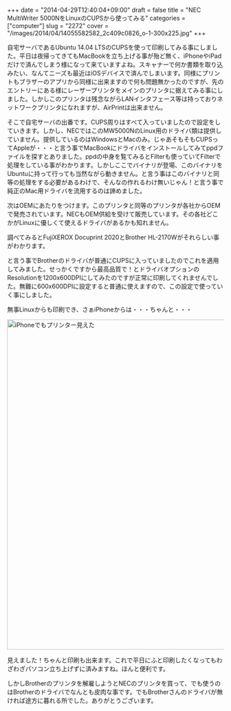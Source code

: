 +++
date = "2014-04-29T12:40:04+09:00"
draft = false
title = "NEC MultiWriter 5000NをLinuxのCUPSから使ってみる"
categories = ["computer"]
slug = "2272"
cover = "/images/2014/04/14055582582_2c409c0826_o-1-300x225.jpg"
+++

自宅サーバであるUbuntu 14.04 LTSのCUPSを使って印刷してみる事にしました。平日は夜帰ってきてもMacBookを立ち上げる事が殆ど無く、iPhoneやiPadだけで済んでしまう様になって来ていますよね。スキャナーで何か書類を取り込みたい、なんてニーズも最近はiOSデバイスで済んでしまいます。同様にプリントもブラザーのアプリから同様に出来ますので何も問題無かったのですが、先のエントリーにある様にレーザープリンタをメインのプリンタに据えてみる事にしました。しかしこのプリンタは残念ながらLANインタフェース等は持っておりネットワークプリンタになれますが、AirPrintは出来ません。

そこで自宅サーバの出番です。CUPS周りはすべて入っていましたので設定をしていきます。しかし、NECではこのMW5000NのLinux用のドライバ類は提供していません。提供しているのはWindowsとMacのみ。じゃあそもそもCUPSってAppleが・・・と言う事でMacBookにドライバをインストールしてみてppdファイルを探すとありました。ppdの中身を覧てみるとFilterも使っていてFilterで処理をしている事がわかります。しかしここでバイナリが登場、このバイナリをUbuntuに持って行っても当然ながら動きません。と言う事はこのバイナリと同等の処理をする必要があるわけで、そんなの作れるわけ無いじゃん！と言う事で純正のMac用ドライバを流用するのは諦めました。

次はOEMにあたりをつけます。このプリンタと同等のプリンタが各社からOEMで発売されています。NECもOEM供給を受けて販売しています。その各社どこかがLinuxに優しくて使えるドライバがあるかも知れません。

調べてみるとFujiXEROX Docuprint 2020とBrother HL-2170Wがそれらしい事がわかります。

と言う事でBrotherのドライバが普通にCUPSに入っていましたのでこれを適用してみました。せっかくですから最高品質で！とドライバオプションのResolutionを1200x600DPIにしてみたのですが正常に印刷してくれませんでした。無難に600x600DPIに設定すると普通に使えますので、この設定で使っていく事にしました。

無事Linuxからも印刷でき、さぁiPhoneからは・・・ちゃんと・・・

<a href="/images/2014/04/14055582582_2c409c0826_o-1.jpg"><img src="/images/2014/04/14055582582_2c409c0826_o-1024x768.jpg" alt="iPhoneでもプリンター見えた" width="1024" height="768" class="aligncenter size-large wp-image-2511" /></a>

見えました！ちゃんと印刷も出来ます。これで平日にふと印刷したくなってもわざわざパソコン立ち上げずに済みますね。ほんと便利です。

しかしBrotherのプリンタを解雇しようとNECのプリンタを買って、でも使うのはBrotherのドライバでなんとも皮肉な事です。でもBrotherさんのドライバが無ければ途方に暮れる所でした。ありがとうございます。

